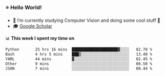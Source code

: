 ### ⭐️ Hello World!

<!--
**hologerry/hologerry** is a ✨ _special_ ✨ repository because its `README.md` (this file) appears on your GitHub profile.

Here are some ideas to get you started:

- 🔭 I’m currently working and studying on Computer Vision
- 🌱 I’m currently learning at Peking University
- 💬 Ask me about 
- 📫 How to reach me: E-mail
- 😄 Pronouns: he/his
- ⚡ Fun fact: Music is the Power
-->


- 🔭 I’m currently studying Computer Vision and doing some cool stuff 🤖
- 🎓 [Google Scholar](https://scholar.google.com/citations?user=3ykqW9wAAAAJ&hl=en)


📊 **This week I spent my time on**

<!--START_SECTION:waka-->

```txt
Python       25 hrs 16 mins  ████████████████████▓░░░░   82.70 %
Bash         4 hrs 5 mins    ███▒░░░░░░░░░░░░░░░░░░░░░   13.40 %
YAML         44 mins         ▓░░░░░░░░░░░░░░░░░░░░░░░░   02.45 %
Other        9 mins          ░░░░░░░░░░░░░░░░░░░░░░░░░   00.50 %
JSON         7 mins          ░░░░░░░░░░░░░░░░░░░░░░░░░   00.44 %
```

<!--END_SECTION:waka-->

